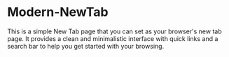 # Modern-NewTab

This is a simple New Tab page that you can set as your browser's new tab page. It provides a clean and minimalistic interface with quick links and a search bar to help you get started with your browsing.


